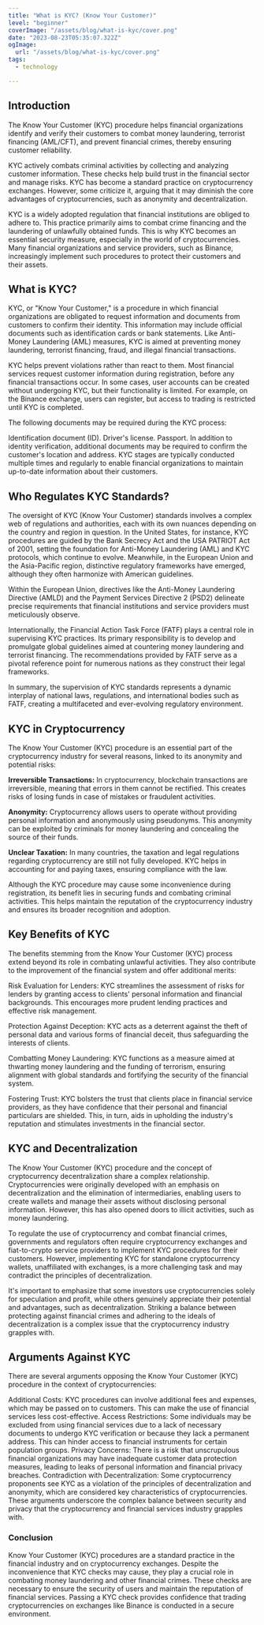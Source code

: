 ```yaml
---
title: "What is KYC? (Know Your Customer)"
level: "beginner"
coverImage: "/assets/blog/what-is-kyc/cover.png"
date: "2023-08-23T05:35:07.322Z"
ogImage:
  url: "/assets/blog/what-is-kyc/cover.png"
tags:
  - technology 

---
```

## Introduction

The Know Your Customer (KYC) procedure helps financial organizations identify and verify their customers to combat money laundering, terrorist financing (AML/CFT), and prevent financial crimes, thereby ensuring customer reliability.

KYC actively combats criminal activities by collecting and analyzing customer information. These checks help build trust in the financial sector and manage risks. KYC has become a standard practice on cryptocurrency exchanges. However, some criticize it, arguing that it may diminish the core advantages of cryptocurrencies, such as anonymity and decentralization.

KYC is a widely adopted regulation that financial institutions are obliged to adhere to. This practice primarily aims to combat crime financing and the laundering of unlawfully obtained funds. This is why KYC becomes an essential security measure, especially in the world of cryptocurrencies. Many financial organizations and service providers, such as Binance, increasingly implement such procedures to protect their customers and their assets.

## What is KYC?

KYC, or "Know Your Customer," is a procedure in which financial organizations are obligated to request information and documents from customers to confirm their identity. This information may include official documents such as identification cards or bank statements. Like Anti-Money Laundering (AML) measures, KYC is aimed at preventing money laundering, terrorist financing, fraud, and illegal financial transactions.

KYC helps prevent violations rather than react to them. Most financial services request customer information during registration, before any financial transactions occur. In some cases, user accounts can be created without undergoing KYC, but their functionality is limited. For example, on the Binance exchange, users can register, but access to trading is restricted until KYC is completed.

The following documents may be required during the KYC process:

Identification document (ID).
Driver's license.
Passport.
In addition to identity verification, additional documents may be required to confirm the customer's location and address. KYC stages are typically conducted multiple times and regularly to enable financial organizations to maintain up-to-date information about their customers.

## Who Regulates KYC Standards?

The oversight of KYC (Know Your Customer) standards involves a complex web of regulations and authorities, each with its own nuances depending on the country and region in question. In the United States, for instance, KYC procedures are guided by the Bank Secrecy Act and the USA PATRIOT Act of 2001, setting the foundation for Anti-Money Laundering (AML) and KYC protocols, which continue to evolve. Meanwhile, in the European Union and the Asia-Pacific region, distinctive regulatory frameworks have emerged, although they often harmonize with American guidelines.

Within the European Union, directives like the Anti-Money Laundering Directive (AMLD) and the Payment Services Directive 2 (PSD2) delineate precise requirements that financial institutions and service providers must meticulously observe.

Internationally, the Financial Action Task Force (FATF) plays a central role in supervising KYC practices. Its primary responsibility is to develop and promulgate global guidelines aimed at countering money laundering and terrorist financing. The recommendations provided by FATF serve as a pivotal reference point for numerous nations as they construct their legal frameworks.

In summary, the supervision of KYC standards represents a dynamic interplay of national laws, regulations, and international bodies such as FATF, creating a multifaceted and ever-evolving regulatory environment.

## KYC in Cryptocurrency

The Know Your Customer (KYC) procedure is an essential part of the cryptocurrency industry for several reasons, linked to its anonymity and potential risks:

**Irreversible Transactions:** In cryptocurrency, blockchain transactions are irreversible, meaning that errors in them cannot be rectified. This creates risks of losing funds in case of mistakes or fraudulent activities.

**Anonymity:** Cryptocurrency allows users to operate without providing personal information and anonymously using pseudonyms. This anonymity can be exploited by criminals for money laundering and concealing the source of their funds.

**Unclear Taxation:** In many countries, the taxation and legal regulations regarding cryptocurrency are still not fully developed. KYC helps in accounting for and paying taxes, ensuring compliance with the law.

Although the KYC procedure may cause some inconvenience during registration, its benefit lies in securing funds and combating criminal activities. This helps maintain the reputation of the cryptocurrency industry and ensures its broader recognition and adoption.

## Key Benefits of KYC
The benefits stemming from the Know Your Customer (KYC) process extend beyond its role in combating unlawful activities. They also contribute to the improvement of the financial system and offer additional merits:

Risk Evaluation for Lenders: KYC streamlines the assessment of risks for lenders by granting access to clients' personal information and financial backgrounds. This encourages more prudent lending practices and effective risk management.

Protection Against Deception: KYC acts as a deterrent against the theft of personal data and various forms of financial deceit, thus safeguarding the interests of clients.

Combatting Money Laundering: KYC functions as a measure aimed at thwarting money laundering and the funding of terrorism, ensuring alignment with global standards and fortifying the security of the financial system.

Fostering Trust: KYC bolsters the trust that clients place in financial service providers, as they have confidence that their personal and financial particulars are shielded. This, in turn, aids in upholding the industry's reputation and stimulates investments in the financial sector.

## KYC and Decentralization

The Know Your Customer (KYC) procedure and the concept of cryptocurrency decentralization share a complex relationship. Cryptocurrencies were originally developed with an emphasis on decentralization and the elimination of intermediaries, enabling users to create wallets and manage their assets without disclosing personal information. However, this has also opened doors to illicit activities, such as money laundering.

To regulate the use of cryptocurrency and combat financial crimes, governments and regulators often require cryptocurrency exchanges and fiat-to-crypto service providers to implement KYC procedures for their customers. However, implementing KYC for standalone cryptocurrency wallets, unaffiliated with exchanges, is a more challenging task and may contradict the principles of decentralization.

It's important to emphasize that some investors use cryptocurrencies solely for speculation and profit, while others genuinely appreciate their potential and advantages, such as decentralization. Striking a balance between protecting against financial crimes and adhering to the ideals of decentralization is a complex issue that the cryptocurrency industry grapples with.

## Arguments Against KYC

There are several arguments opposing the Know Your Customer (KYC) procedure in the context of cryptocurrencies:

Additional Costs: KYC procedures can involve additional fees and expenses, which may be passed on to customers. This can make the use of financial services less cost-effective.
Access Restrictions: Some individuals may be excluded from using financial services due to a lack of necessary documents to undergo KYC verification or because they lack a permanent address. This can hinder access to financial instruments for certain population groups.
Privacy Concerns: There is a risk that unscrupulous financial organizations may have inadequate customer data protection measures, leading to leaks of personal information and financial privacy breaches.
Contradiction with Decentralization: Some cryptocurrency proponents see KYC as a violation of the principles of decentralization and anonymity, which are considered key characteristics of cryptocurrencies.
These arguments underscore the complex balance between security and privacy that the cryptocurrency and financial services industry grapples with.

### Conclusion
Know Your Customer (KYC) procedures are a standard practice in the financial industry and on cryptocurrency exchanges. Despite the inconvenience that KYC checks may cause, they play a crucial role in combating money laundering and other financial crimes. These checks are necessary to ensure the security of users and maintain the reputation of financial services. Passing a KYC check provides confidence that trading cryptocurrencies on exchanges like Binance is conducted in a secure environment.